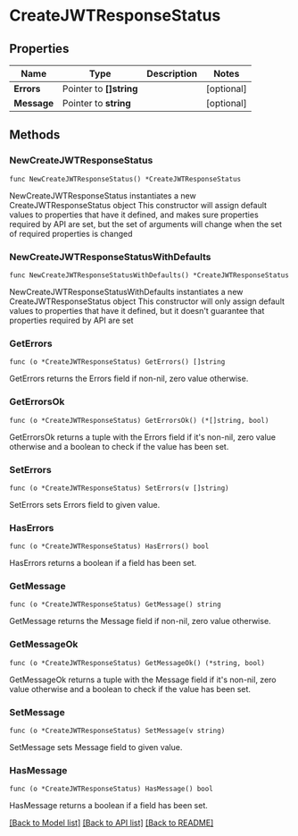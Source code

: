 # CreateJWTResponseStatus

## Properties

Name | Type | Description | Notes
------------ | ------------- | ------------- | -------------
**Errors** | Pointer to **[]string** |  | [optional] 
**Message** | Pointer to **string** |  | [optional] 

## Methods

### NewCreateJWTResponseStatus

`func NewCreateJWTResponseStatus() *CreateJWTResponseStatus`

NewCreateJWTResponseStatus instantiates a new CreateJWTResponseStatus object
This constructor will assign default values to properties that have it defined,
and makes sure properties required by API are set, but the set of arguments
will change when the set of required properties is changed

### NewCreateJWTResponseStatusWithDefaults

`func NewCreateJWTResponseStatusWithDefaults() *CreateJWTResponseStatus`

NewCreateJWTResponseStatusWithDefaults instantiates a new CreateJWTResponseStatus object
This constructor will only assign default values to properties that have it defined,
but it doesn't guarantee that properties required by API are set

### GetErrors

`func (o *CreateJWTResponseStatus) GetErrors() []string`

GetErrors returns the Errors field if non-nil, zero value otherwise.

### GetErrorsOk

`func (o *CreateJWTResponseStatus) GetErrorsOk() (*[]string, bool)`

GetErrorsOk returns a tuple with the Errors field if it's non-nil, zero value otherwise
and a boolean to check if the value has been set.

### SetErrors

`func (o *CreateJWTResponseStatus) SetErrors(v []string)`

SetErrors sets Errors field to given value.

### HasErrors

`func (o *CreateJWTResponseStatus) HasErrors() bool`

HasErrors returns a boolean if a field has been set.

### GetMessage

`func (o *CreateJWTResponseStatus) GetMessage() string`

GetMessage returns the Message field if non-nil, zero value otherwise.

### GetMessageOk

`func (o *CreateJWTResponseStatus) GetMessageOk() (*string, bool)`

GetMessageOk returns a tuple with the Message field if it's non-nil, zero value otherwise
and a boolean to check if the value has been set.

### SetMessage

`func (o *CreateJWTResponseStatus) SetMessage(v string)`

SetMessage sets Message field to given value.

### HasMessage

`func (o *CreateJWTResponseStatus) HasMessage() bool`

HasMessage returns a boolean if a field has been set.


[[Back to Model list]](../README.md#documentation-for-models) [[Back to API list]](../README.md#documentation-for-api-endpoints) [[Back to README]](../README.md)


